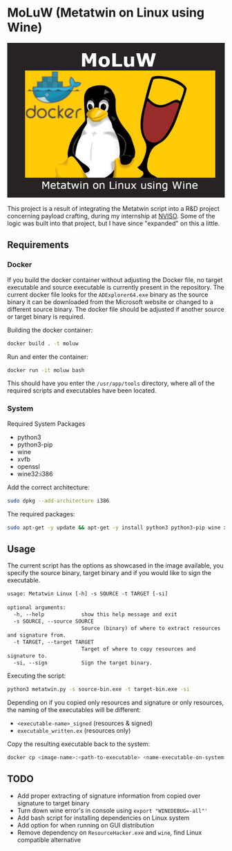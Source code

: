 
# MoLuW (Metatwin on Linux using Wine)

![MoLuw Logo](logo.png)

This project is a result of integrating the Metatwin script into a R&D project concerning payload crafting, during my internship at [NVISO](https://www.nviso.eu/). Some of the logic was built into that project, but I have since "expanded" on this a little.

## Requirements

### Docker

If you build the docker container without adjusting the Docker file, no target executable and source executable is currently present in the repository. The current docker file looks for the ``ADExplorer64.exe`` binary as the source binary it can be downloaded from the Microsoft website or changed to a different source binary. The docker file should be adjusted if another source or target binary is required.

Building the docker container:
```bash
docker build . -t moluw
```

Run and enter the container:
```bash
docker run -it moluw bash
```

This should have you enter the ``/usr/app/tools`` directory, where all of the required scripts and executables have been located.


### System

Required System Packages
- python3 
- python3-pip 
- wine 
- xvfb 
- openssl 
- wine32:i386

<!-- Python Packages
- pefile 
- distorm3 
- pycrypt  -->


Add the correct architecture:
```bash
sudo dpkg --add-architecture i386
```

The required packages:
```bash
sudo apt-get -y update && apt-get -y install python3 python3-pip wine xvfb openssl wine32:i386
```

<!-- Install the correct python packages:
```
python3 -m pip install pefile distorm3 pycrypt
``` -->

## Usage

The current script has the options as showcased in the image available,  you specify the source binary, target binary and if you would like to sign the executable.

```
usage: Metatwin Linux [-h] -s SOURCE -t TARGET [-si]

optional arguments:
  -h, --help            show this help message and exit
  -s SOURCE, --source SOURCE
                        Source (binary) of where to extract resources and signature from.
  -t TARGET, --target TARGET
                        Target of where to copy resources and signature to.
  -si, --sign           Sign the target binary.
```

Executing the script:
```bash
python3 metatwin.py -s source-bin.exe -t target-bin.exe -si
```

Depending on if you copied only resources and signature or only resources, the naming of the executables will be different:
- ``<executable-name>_signed`` (resources & signed)
- ``executable_written.ex`` (resources only)

Copy the resulting executable back to the system:
```bash
docker cp <image-name>:<path-to-executable> <name-executable-on-system>
```

## TODO
- Add proper extracting of signature information from copied over signature to target binary
- Turn down wine error's in console using ``export "WINEDEBUG=-all"'``
- Add bash script for installing dependencies on Linux system
- Add option for when running on GUI distribution
- Remove dependency on ``ResourceHacker.exe`` and ``wine``, find Linux compatible alternative
